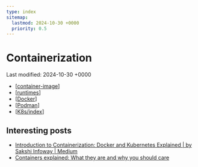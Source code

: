 ```yaml
---
type: index
sitemap:
  lastmod: 2024-10-30 +0000
  priority: 0.5
---
```


# Containerization

Last modified: 2024-10-30 +0000

- [[container-image]]
- [[runtimes]]
- [[Docker]]
- [[Podman]]
- [[K8s/index]]

## Interesting posts

- [Introduction to Containerization: Docker and Kubernetes Explained \| by Sakshi Infoway \| Medium](https://medium.com/@sakshiinfoway/introduction-to-containerization-docker-and-kubernetes-explained-a3f7c4b4c606)
- [Containers explained: What they are and why you should care](https://www.redhat.com/en/topics/containers)

[//begin]: # "Autogenerated link references for markdown compatibility"
[container-image]: container-image.md "Container Image"
[runtimes]: runtimes.md "Container Runtimes"
[Docker]: Docker.md "Docker Operations"
[Podman]: Podman.md "Podman"
[K8s/index]: K8s/index.md "Kubernetes"
[//end]: # "Autogenerated link references"
